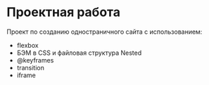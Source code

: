 # Проектная работа

Проект по созданию одностраничного сайта с использованием:
- flexbox
- БЭМ в CSS и файловая структура Nested
- @keyframes
- transition
- iframe
